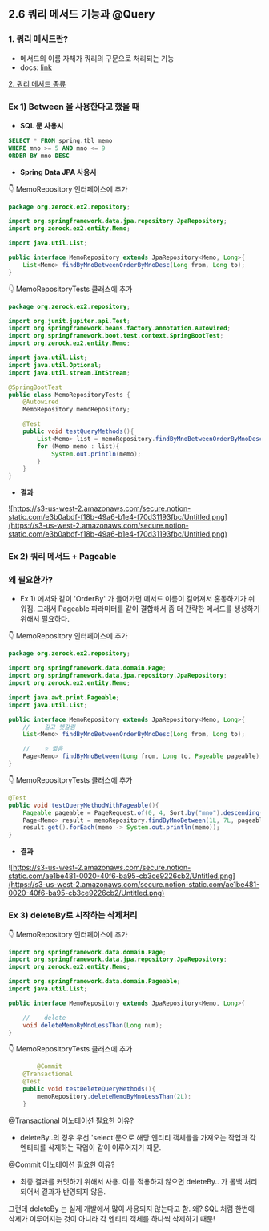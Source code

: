 ## 2.6 쿼리 메서드 기능과 @Query

### 1. 쿼리 메서드란?

- 메서드의 이름 자체가 쿼리의 구문으로 처리되는 기능
- docs: [link](https://docs.spring.io/spring-data/jpa/docs/current/reference/html/#jpa.query-methods)

[2. 쿼리 메서드 종류](https://www.notion.so/8653186f8c01476594878d180a5aa69a)

### Ex 1) Between 을 사용한다고 했을 때

- **SQL 문 사용시**

```sql
SELECT * FROM spring.tbl_memo
WHERE mno >= 5 AND mno <= 9
ORDER BY mno DESC
```

- **Spring Data JPA 사용시**

👇 MemoRepository 인터페이스에 추가

```java
package org.zerock.ex2.repository;

import org.springframework.data.jpa.repository.JpaRepository;
import org.zerock.ex2.entity.Memo;

import java.util.List;

public interface MemoRepository extends JpaRepository<Memo, Long>{
    List<Memo> findByMnoBetweenOrderByMnoDesc(Long from, Long to);
}
```

👇 MemoRepositoryTests 클래스에 추가

```java
package org.zerock.ex2.repository;

import org.junit.jupiter.api.Test;
import org.springframework.beans.factory.annotation.Autowired;
import org.springframework.boot.test.context.SpringBootTest;
import org.zerock.ex2.entity.Memo;

import java.util.List;
import java.util.Optional;
import java.util.stream.IntStream;

@SpringBootTest
public class MemoRepositoryTests {
    @Autowired
    MemoRepository memoRepository;

    @Test
    public void testQueryMethods(){
        List<Memo> list = memoRepository.findByMnoBetweenOrderByMnoDesc(5L, 9L);
        for (Memo memo : list){
            System.out.println(memo);
        }
    }
}
```

- **결과**

![https://s3-us-west-2.amazonaws.com/secure.notion-static.com/e3b0abdf-f18b-49a6-b1e4-f70d31193fbc/Untitled.png](https://s3-us-west-2.amazonaws.com/secure.notion-static.com/e3b0abdf-f18b-49a6-b1e4-f70d31193fbc/Untitled.png)

### Ex 2) 쿼리 메서드 + Pageable

### 왜 필요한가?

- Ex 1) 에서와 같이 'OrderBy' 가 들어가면 메서드 이름이 길어져서 혼동하기가 쉬워짐. 그래서 Pageable 파라미터를 같이 결합해서 좀 더 간략한 메서드를 생성하기 위해서 필요하다.

👇 MemoRepository 인터페이스에 추가

```java
package org.zerock.ex2.repository;

import org.springframework.data.domain.Page;
import org.springframework.data.jpa.repository.JpaRepository;
import org.zerock.ex2.entity.Memo;

import java.awt.print.Pageable;
import java.util.List;

public interface MemoRepository extends JpaRepository<Memo, Long>{
    //    길고 헷갈림
    List<Memo> findByMnoBetweenOrderByMnoDesc(Long from, Long to);

    //    ⭐️ 짧음
    Page<Memo> findByMnoBetween(Long from, Long to, Pageable pageable);
}
```

👇 MemoRepositoryTests 클래스에 추가

```java
@Test
public void testQueryMethodWithPageable(){
    Pageable pageable = PageRequest.of(0, 4, Sort.by("mno").descending());
    Page<Memo> result = memoRepository.findByMnoBetween(1L, 7L, pageable);
    result.get().forEach(memo -> System.out.println(memo));
}
```

- **결과**

![https://s3-us-west-2.amazonaws.com/secure.notion-static.com/ae1be481-0020-40f6-ba95-cb3ce9226cb2/Untitled.png](https://s3-us-west-2.amazonaws.com/secure.notion-static.com/ae1be481-0020-40f6-ba95-cb3ce9226cb2/Untitled.png)

### Ex 3) deleteBy로 시작하는 삭제처리

👇 MemoRepository 인터페이스에 추가

```java
import org.springframework.data.domain.Page;
import org.springframework.data.jpa.repository.JpaRepository;
import org.zerock.ex2.entity.Memo;

import org.springframework.data.domain.Pageable;
import java.util.List;

public interface MemoRepository extends JpaRepository<Memo, Long>{

    //    delete
    void deleteMemoByMnoLessThan(Long num);
}
```

👇 MemoRepositoryTests 클래스에 추가

```java
		@Commit
    @Transactional
    @Test
    public void testDeleteQueryMethods(){
        memoRepository.deleteMemoByMnoLessThan(2L);
    }
```

@Transactional 어노테이션 필요한 이유?

- deleteBy..의 경우 우선 'select'문으로 해당 엔티티 객체들을 가져오는 작업과 각 엔티티를 삭제하는 작업이 같이 이루어지기 때문.



@Commit 어노테이션 필요한 이유?

- 최종 결과를 커밋하기 위해서 사용. 이를 적용하지 않으면 deleteBy.. 가 롤백 처리되어서 결과가 반영되지 않음.

그런데 deleteBy 는 실제 개발에서 많이 사용되지 않는다고 함. 왜? SQL 처럼 한번에 삭제가 이루어지는 것이 아니라 각 엔티티 객체를 하나씩 삭제하기 때문!

